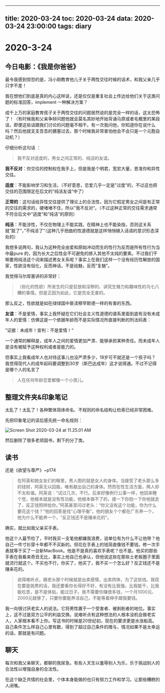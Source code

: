 
---
title: 2020-03-24
toc: 2020-03-24
data: 2020-03-24 23:00:00
tags: diary
---


# 2020-3-24

## 今日电影：《我是你爸爸》

最令我感到惊恐的是，冯小刚教育他儿子关于两性交往时候的话术，和我父亲几乎只字不差！

我在想他们到底是真的内心这样说，还是仅仅是重复社会上传达给他们关于这类问题的标准回答，implement 一种解决方案？

成千上万的家庭教育孩子关于两性交往的问题居然说的是完全一样的话，这太恐怖了！（有时候我和父亲争辩问题他就会莫名其妙地开始背诵马原或者毛概里的某段话，即便这些话跟我们讨论的问题毫不相干。有一次我问他，你知道你在说什么吗？然后他就支支吾吾的搪塞过去，那个时候我非常害怕他会不会只是一个元胞自动机？）

仔细分析这句话 ：

> 我不反对适度的，男女之间正常的、纯洁的友谊。

**我不反对**：你交往的控制权在我手上，但是我是个明君，宽宏大量，恩准你和异性交往。

**适度**：不能影响学习和生活，（不好意思，恋爱几乎一定是”过度“的，不过这也把交往的范围限定在后文的”纯洁友谊“中了）

**正常的**：这句话给异性交往提供了理论上的合法性，因为它假定男女之间是有正常的交往的需求的，硬堵堵不住，所以”我不反对“。（不过这种正常的交往需求通常不符合后文中”适度“和”纯洁“的原则）

**纯洁**：不能涉性，不仅在物理上不能实践，在精神上也不能染指，否则这关系就”脏了“，”不纯洁了“（这种几乎扭曲的性道德就是这样悄悄植入话语的意识形态深处的）

我想多说两句，我认为这种完全由爱和原始冲动而生的性行为反而是所有性行为当中最pure 的，因为长大之后性会不可避免的掺入其他不太纯的要素。不过我们干嘛要用纯洁这个词来描述男女关系呢？事实上在我们这样一个没有经历性解放的国家，性欲没有俗化，反而神话，不是祛魅，反而”复魅”。

我觉得马尔库塞讲的非常好：

> （俗化的性欲）所发生的只是狂放和淫秽的、讲究生殖力和趣味性的乌七八糟的事情。但是正因为如此，它是完全无害的。

那么反之，性欲就是如在绿绿国中亵渎穆罕默德一样的有害的东西。

**友谊**：不是爱情，事实上我怀疑在它们社会主义性道德的谱系里面到底有没有未成年人的爱情：仿佛这是一个依据年龄而不是实际情况所直接判断的刑法码表：

”证据：未成年！宣判：不是爱情！“

一个通常的解释是，成年人之间的爱情更加严肃、能够承担某种责任。而未成年人是没有被赋予这种权利或者是能力的。

但事实上我看成年人也对待这事儿也没严肃多少，18岁可不就还是一个孩子吗？我觉得现代人的成年起码要调整到30岁（斯巴达成年）这才说得通。不过不记得是哪个人的名言了

> 人在任何年龄恋爱都像一个小孩儿。



## 整理文件夹&印象笔记

太乱了！太乱了！各种繁体简体命名、不规则的命名结构让检索已经非常困难。

先把印象笔记的读后感先统一命名规则：

![Screen Shot 2020-03-24 at 11.25.01 AM](https://tva1.sinaimg.cn/large/00831rSTgy1gd4ut4loqzj30zy0u04qr.jpg)

然后删除了很多老顽固书，剩下的分了类。

## 读书

还是《欲望与尊严》~p174

> 在阿英和她女友们的眼里，男人图的就是女人的身体。当接受了老头那么多的钱财，阿英无以回报，唯有献出自己的身体。然而在性生活方面，两人却不太和谐。阿英说：“试过几次，不行。后来好像例行公事一样，他回来睡个觉，他根本就是没有性功能，他根本做不了的，搂一下你抱一下你他就走了，反正钱照样给你。”阿英甚至问过老头：“你又没有这个功能，你为什么要花这个钱？”他的回答是找“心理平衡”，他的朋友个个都在广东养一个，他为什么不能养一个，“反正钱还不是赚来花的”。

确实，就比如我父亲买手表。

他这个人最节俭了，平时我买一支笔他都嫌我浪费，说单位有为什么不让他带？他自己一件寸衫穿十年都不不买新的。但花在手表上的钱简直像钱不要钱。修一次手表就等于买了一台新MacBook。他是不是真的喜欢手表呢？也不是。他买的那些手表在我看来奇丑无比，事实上他自己也承认，但他说这些在那些土老板圈子里面就流行就这个。不买也不行，你买了，他买了，我不买一个怎么好？反正钱还不是赚来花的。

> 说得难听点，跟老头那个时候就是出卖感情，出卖肉体，为了这些钱。我现在要是挑男的话，我还要看你长得好不好，有没有比我强，比我能干，比我能吃苦，是不是体贴，能过日子。我不需要你赚很多钱，一个月1000元、2000元就够了，只要你要能养活自己，不能等着伸手跟我要钱。

我一向很讨厌老实人的说法。它将男性置于一个受害者、被剥削者的地位。事实上，这不过是双方公平的利益交换。说难听点有这种想法的人根本没机会做老实人，人家根本看不上你。写这书的时候是20世纪初，现在的要求更是水涨船高。自己条件怎么样自己心里有数，得到了超过自己条件的赠与，情况如果不是太幸运的话，那就是有问题。

## 聊天

每次和我父亲聊天，都聊的我尿急。有些人天生以羞辱别人为乐，乐于挑战别人的合法性以增强自身的合法性。

在这个缺乏共情的社会里，个体本身能做的也只有努力工作和学习。让那些糟糕的人闭嘴。

